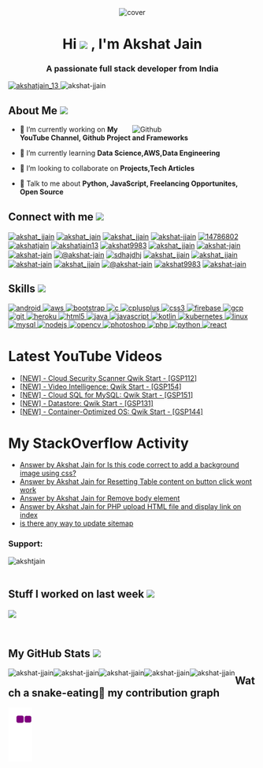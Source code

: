 <div align="center">
<img  height = "200px" src="https://readme-typing-svg.herokuapp.com/?font=Yanone+Kaffeesatz&color=7868E6&size=64&center=true&vCenter=true&width=1000&height=200&lines=Hi+%F0%9F%91%8B%2C+I%27m+Akshat+Jain%2C;A+passionate+full+stack+developer+from+India" alt="cover" />
</div>
<h1 align="center">Hi <img src = "https://raw.githubusercontent.com/MartinHeinz/MartinHeinz/master/wave.gif" width = 50px> , I'm Akshat Jain</h1>
<h3 align="center">A passionate full stack developer from India</h3>

<p align="left"> 
<a href="https://twitter.com/akshatjain_13" target="blank"><img src="https://img.shields.io/twitter/follow/akshatjain_13?logo=twitter&style=for-the-badge" alt="akshatjain_13" /> </a> 
<img src="https://komarev.com/ghpvc/?username=akshat-jjain&label=Profile%20views&color=0e75b6&style=flat-square" alt="akshat-jjain" /> 
</p>
<h2> About Me <img src = "https://media0.giphy.com/media/KDDpcKigbfFpnejZs6/giphy.gif?cid=ecf05e47oy6f4zjs8g1qoiystc56cu7r9tb8a1fe76e05oty&rid=giphy.gif" width = 100px></h2>

<img width="50%" align="right" alt="Github" src="https://raw.githubusercontent.com/onimur/.github/master/.resources/git-header.svg" />


- 🔭 I’m currently working on **My YouTube Channel, Github Project and Frameworks**

- 🌱 I’m currently learning **Data Science,AWS,Data Engineering** 

- 👯 I’m looking to collaborate on **Projects,Tech Articles** 

- 💬 Talk to me about **Python, JavaScript, Freelancing Opportunites, Open Source** 

<h2> Connect with me <img src='https://raw.githubusercontent.com/ShahriarShafin/ShahriarShafin/main/Assets/handshake.gif' width="100px"> </h2>
<p align="left">
<a href="https://codepen.io/akshat-jjain" target="blank"><img align="center" src="https://img.shields.io/badge/Codepen-000000?style=for-the-badge&logo=codepen&logoColor=white" alt="akshat_jjain" /></a>
<a href="https://dev.to/akshat_jain" target="blank"><img align="center" src="https://img.shields.io/badge/dev.to-0A0A0A?style=for-the-badge&logo=devdotto&logoColor=white" alt="akshat_jain" /></a>
<a href="https://twitter.com/akshat_jjain" target="blank"><img align="center" src="https://img.shields.io/badge/Twitter-1DA1F2?style=for-the-badge&logo=twitter&logoColor=white" alt="akshat_jjain" /></a>
<a href="https://linkedin.com/in/akshat-jjain" target="blank"><img align="center" src="https://img.shields.io/badge/LinkedIn-0077B5?style=for-the-badge&logo=linkedin&logoColor=white" alt="akshat-jjain" /></a>
<a href="https://stackoverflow.com/users/14786802" target="blank"><img align="center" src="https://img.shields.io/badge/Stack_Overflow-FE7A16?style=for-the-badge&logo=stack-overflow&logoColor=white" alt="14786802" /></a>
<a href="https://codesandbox.com/akshatjain" target="blank"><img align="center" src="https://img.shields.io/badge/Codesandbox-000000?style=for-the-badge&logo=CodeSandbox&logoColor=white" alt="akshatjain" /></a>
<a href="https://kaggle.com/akshatjain13" target="blank"><img align="center" src="https://img.shields.io/badge/Kaggle-20BEFF?style=for-the-badge&logo=Kaggle&logoColor=white" alt="akshatjain13" /></a>
<a href="https://fb.com/akshat9983" target="blank"><img align="center" src="https://img.shields.io/badge/Facebook-1877F2?style=for-the-badge&logo=facebook&logoColor=white" alt="akshat9983" /></a>
<a href="https://instagram.com/akshat_jjain" target="blank"><img align="center" src="https://img.shields.io/badge/Instagram-E4405F?style=for-the-badge&logo=instagram&logoColor=white" alt="akshat_jjain" /></a>
<a href="https://dribbble.com/akshat-jain" target="blank"><img align="center" src="https://img.shields.io/badge/Dribbble-EA4C89?style=for-the-badge&logo=dribbble&logoColor=white" alt="akshat-jain" /></a>
<a href="https://www.behance.net/akshat-jain" target="blank"><img align="center" src="https://img.shields.io/badge/-Behance-blue?style=for-the-badge&logo=behance&logoColor=white" alt="akshat-jain" /></a>
<a href="https://akshat-jain.medium.com/" target="blank"><img align="center" src="https://img.shields.io/badge/Medium-12100E?style=for-the-badge&logo=medium&logoColor=white" alt="@akshat-jain" /></a>
<a href="https://www.youtube.com/channel/UCQUEgfYbcz7pv36NoAv7S-Q?sub_confirmation=1" target="blank"><img align="center" src="https://img.shields.io/badge/YouTube-FF0000?style=for-the-badge&logo=youtube&logoColor=white" alt="sdhajdhj" /></a>
<a href="https://www.codechef.com/users/akshat_jjain" target="blank"><img align="center" src="https://img.shields.io/badge/Codechef-%23B92B27.svg?&style=for-the-badge&logo=Codechef&logoColor=white" alt="akshat_jjain" /></a>
<a href="https://www.hackerrank.com/akshat_jjain" target="blank"><img align="center" src="https://img.shields.io/badge/-Hackerrank-2EC866?style=for-the-badge&logo=HackerRank&logoColor=white" alt="akshat_jjain" /></a>
<a href="https://codeforces.com/profile/akshat-jain" target="blank"><img align="center" src="https://img.shields.io/badge/Codeforces-445f9d?style=for-the-badge&logo=Codeforces&logoColor=white" alt="akshat-jain" /></a>
<a href="https://www.leetcode.com/akshat_jjain" target="blank"><img align="center" src="https://img.shields.io/badge/-LeetCode-FFA116?style=for-the-badge&logo=LeetCode&logoColor=black" alt="akshat_jjain" /></a>
<a href="https://www.hackerearth.com/@akshat-jain" target="blank"><img align="center" src="https://img.shields.io/badge/HackerEarth-%232C3454.svg?&style=for-the-badge&logo=HackerEarth&logoColor=Blue" alt="@akshat-jain" /></a>
<a href="https://auth.geeksforgeeks.org/user/akshat9983" target="blank"><img align="center" src="https://img.shields.io/badge/GeeksforGeeks-35914c?style=for-the-badge&logo=geeksforgeeks&logoColor=white" alt="akshat9983" /></a>
<a href="https://www.topcoder.com/members/akshat-jain" target="blank"><img align="center" src="https://img.shields.io/badge/Topcoder-black?style=for-the-badge&logo=topcoder&logoColor=white" alt="akshat-jain" /></a>
<!-- <a href="https://hashnode.com/@akshat-jain/joinme"><img align="center" src="https://img.shields.io/badge/Hashnode-2962FF?style=for-the-badge&logo=hashnode&logoColor=white" alt="hashnode" /></a> -->
<!-- <a href="https://akshatjain.bio.link"><img align="center" src="" alt="bio.link" /></a> -->
<!-- <a href="https://awsreskill.com/signup?source=f6e81e99"><img align="center" src="" alt="aws reskill" /></a> -->
</p>
<!--
<h2>Currently Listening</h2> 
<p align="left"><img src="https://spotify-github-profile.vercel.app/api/view.svg?uid=9utyijcnjkr1rqdp5hoqk6qop&cover_image=true&theme=compact" alt="akshat-jjain"></p>
--->
<h2> Skills <img src = "https://media2.giphy.com/media/QssGEmpkyEOhBCb7e1/giphy.gif?cid=ecf05e47a0n3gi1bfqntqmob8g9aid1oyj2wr3ds3mg700bl&rid=giphy.gif" width = 32px> </h2>
<p align="left"> 
<a href="https://developer.android.com" target="_blank"> <img src="https://img.shields.io/badge/Android-3DDC84?style=for-the-badge&logo=android&logoColor=white" alt="android" /> </a> 
<a href="https://aws.amazon.com" target="_blank"> <img src="https://img.shields.io/badge/Amazon_AWS-232F3E?style=for-the-badge&logo=amazon-aws&logoColor=white" alt="aws" /> </a> 
<a href="https://getbootstrap.com" target="_blank"> <img src="https://img.shields.io/badge/Bootstrap-563D7C?style=for-the-badge&logo=bootstrap&logoColor=white" alt="bootstrap" /> </a> 
<a href="https://www.cprogramming.com/" target="_blank"> <img src="https://img.shields.io/badge/C-00599C?style=for-the-badge&logo=c&logoColor=white" alt="c" /> </a> 
<a href="https://www.w3schools.com/cpp/" target="_blank"> <img src="https://img.shields.io/badge/C%2B%2B-00599C?style=for-the-badge&logo=c%2B%2B&logoColor=white" alt="cplusplus" /> </a> 
<a href="https://www.w3schools.com/css/" target="_blank"> <img src="https://img.shields.io/badge/CSS3-1572B6?style=for-the-badge&logo=css3&logoColor=white" alt="css3" /> </a> 
<a href="https://firebase.google.com/" target="_blank"> <img src="https://img.shields.io/badge/firebase-ffca28?style=for-the-badge&logo=firebase&logoColor=black" alt="firebase" /> </a> 
<a href="https://cloud.google.com" target="_blank"> <img src="https://img.shields.io/badge/Google_Cloud-4285F4?style=for-the-badge&logo=google-cloud&logoColor=white" alt="gcp" /> </a> 
<a href="https://git-scm.com/" target="_blank"> <img src="https://img.shields.io/badge/Git-F05032?style=for-the-badge&logo=git&logoColor=white" alt="git" /> </a> 
<a href="https://heroku.com" target="_blank"> <img src="https://img.shields.io/badge/Heroku-430098?style=for-the-badge&logo=heroku&logoColor=white" alt="heroku" /> </a> 
<a href="https://www.w3.org/html/" target="_blank"> <img src="https://img.shields.io/badge/HTML5-E34F26?style=for-the-badge&logo=html5&logoColor=white" alt="html5" /> </a> 
<a href="https://www.java.com" target="_blank"> <img src="https://img.shields.io/badge/Java-ED8B00?style=for-the-badge&logo=java&logoColor=white" alt="java" /> </a> 
<a href="https://developer.mozilla.org/en-US/docs/Web/JavaScript" target="_blank"> <img src="https://img.shields.io/badge/JavaScript-323330?style=for-the-badge&logo=javascript&logoColor=F7DF1E" alt="javascript" /> </a> 
<a href="https://kotlinlang.org" target="_blank"> <img src="https://img.shields.io/badge/Kotlin-0095D5?&style=for-the-badge&logo=kotlin&logoColor=white" alt="kotlin" /> </a>
<a href="https://kubernetes.io" target="_blank"> <img src="https://img.shields.io/badge/kubernetes-326ce5.svg?&style=for-the-badge&logo=kubernetes&logoColor=white" alt="kubernetes" /> </a> 
<a href="https://www.linux.org/" target="_blank"> <img src="https://img.shields.io/badge/Linux-FCC624?style=for-the-badge&logo=linux&logoColor=black" alt="linux" /> </a> 
<a href="https://www.mysql.com/" target="_blank"> <img src="https://img.shields.io/badge/MySQL-00000F?style=for-the-badge&logo=mysql&logoColor=white" alt="mysql" /> </a> 
<a href="https://nodejs.org" target="_blank"> <img src="https://img.shields.io/badge/Node.js-339933?style=for-the-badge&logo=nodedotjs&logoColor=white" alt="nodejs" /> </a> 
<a href="https://opencv.org/" target="_blank"> <img src="https://img.shields.io/badge/OpenCV-27338e?style=for-the-badge&logo=OpenCV&logoColor=white" alt="opencv" /> </a> 
<a href="https://www.photoshop.com/en" target="_blank"> <img src="https://img.shields.io/badge/Adobe-Photoshop-31A8FF?style=for-the-badge&logo=Adobe-Photoshop&labelColor=0a446b&logoWidth=15" alt="photoshop" /> </a> 
<a href="https://www.php.net" target="_blank"> <img src="https://img.shields.io/badge/PHP-777BB4?style=for-the-badge&logo=php&logoColor=white" alt="php" /> </a> 
<a href="https://www.python.org" target="_blank"> <img src="https://img.shields.io/badge/Python-3776AB?style=for-the-badge&logo=python&logoColor=white" alt="python" /> </a> 
<a href="https://reactjs.org/" target="_blank"> <img src="https://img.shields.io/badge/React-20232A?style=for-the-badge&logo=react&logoColor=61DAFB" alt="react" /> </a> 
</p>

<!-- # Blog posts --->
<!-- BLOG-POST-LIST:START -->
<!-- BLOG-POST-LIST:END -->

# Latest YouTube Videos
<!-- YOUTUBE:START -->
- [[NEW] - Cloud Security Scanner Qwik Start - [GSP112]](https://www.youtube.com/watch?v=sKaAuymKW1M)
- [[NEW] - Video Intelligence: Qwik Start - [GSP154]](https://www.youtube.com/watch?v=MnZrMsBC-8Y)
- [[NEW] - Cloud SQL for MySQL: Qwik Start - [GSP151]](https://www.youtube.com/watch?v=BVZiwKO9RJs)
- [[NEW] - Datastore: Qwik Start - [GSP131]](https://www.youtube.com/watch?v=OXTExjUGF8E)
- [[NEW] - Container-Optimized OS: Qwik Start - [GSP144]](https://www.youtube.com/watch?v=PQI-weA0fAM)
<!-- YOUTUBE:END -->

# My StackOverflow Activity
<!-- STACKOVERFLOW:START -->
- [Answer by Akshat Jain for Is this code correct to add a background image using css?](https://stackoverflow.com/questions/68356754/is-this-code-correct-to-add-a-background-image-using-css/68357216#68357216)
- [Answer by Akshat Jain for Resetting Table content on button click wont work](https://stackoverflow.com/questions/68342492/resetting-table-content-on-button-click-wont-work/68342769#68342769)
- [Answer by Akshat Jain for Remove body element](https://stackoverflow.com/questions/2899649/remove-body-element/68338294#68338294)
- [Answer by Akshat Jain for PHP upload HTML file and display link on index](https://stackoverflow.com/questions/68337637/php-upload-html-file-and-display-link-on-index/68338201#68338201)
- [is there any way to update sitemap](https://stackoverflow.com/questions/68094866/is-there-any-way-to-update-sitemap)
<!-- STACKOVERFLOW:END -->
 
<h3 align="left">Support:</h3>
<p align="left">
<a href="https://www.buymeacoffee.com/akshatjain"> <img align="left" src="https://cdn.buymeacoffee.com/buttons/v2/default-yellow.png" height="50" width="210" alt="akshtjain" /></a>
</p>
<br><br>
<h2> Stuff I worked on last week  <img src = "https://media1.giphy.com/media/JZ40cnfnN11KycrvMF/giphy.gif?cid=ecf05e47a0n3gi1bfqntqmob8g9aid1oyj2wr3ds3mg700bl&rid=giphy.gif" width = 70px> </h2>
<p>
<img align="center" src="https://github-readme-stats.vercel.app/api/wakatime?username=akshat_jain&layout=compact"/>
</p>
<br>
<h2> My GitHub Stats <img src='https://media1.giphy.com/media/du3J3cXyzhj75IOgvA/giphy.gif?cid=ecf05e47x2g034i9pzwtzzsd3xgg2w9nr94t4tflbbgo3008&rid=giphy.gif' width='32px'></h2>
<p align="left"><img align="left" src="https://github-readme-stats.vercel.app/api/top-langs?username=akshat-jjain&show_icons=true&locale=en&layout=compact&langs_count=20" alt="akshat-jjain" /></p>
<p><img align="left" src="https://github-readme-stats.vercel.app/api?username=akshat-jjain&show_icons=true&count_private=true&include_all_commits=true&cache_seconds=1800" alt="akshat-jjain" /></p>
<p><img align="left" src="https://github-readme-streak-stats.herokuapp.com/?user=akshat-jjain&cache_seconds=1800" alt="akshat-jjain" /></p>
<p><img align="left" src="https://activity-graph.herokuapp.com/graph?username=akshat-jjain&cache_seconds=1800" alt="akshat-jjain" /></p>
<p><img align="left" src="https://github-profile-trophy.vercel.app/?username=akshat-jjain&cache_seconds=1800" alt="akshat-jjain" /></p>

<!--
<h2 align="left" > My Stackoverflow Stats </h2>
<p align="left"><img align="left" src="https://stackoverflow-card.vercel.app/?userID=14786802" alt="akshat-jjain" /></p>
<!--
<p><img align="left" src="https://github-readme-stackoverflow.vercel.app/?userID=14786802" alt="akshat-jain" /></p>
<p><img align="left" src="https://reporoster.com/stars/akshat-jjain/akshat-jjain" alt="akshat-jjain" /></p>
--->


<div>
<h2 > Watch a snake-eating🐍 my contribution graph </h2>
<p align="left"><img align="left" src="https://github.com/akshat-jjain/akshat-jjain/blob/output/github-contribution-grid-snake.gif" />
</p>
</div>


